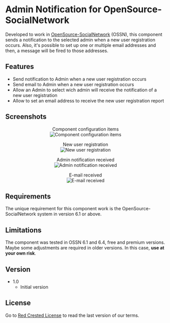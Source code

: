 # Admin Notification for OpenSource-SocialNetwork

Developed to work in [OpenSource-SocialNetwork](http://www.opensource-socialnetwork.org) (OSSN), this component sends a notification to the selected admin when a new user registration occurs. Also, it's possible to set up one or multiple email addresses and then, a message will be fired to those addresses.

## Features
- Send notification to Admin when a new user registration occurs​
- Send email to Admin when a new user registration occurs​
- Allow an Admin to select wich admin will receive the notification​ of a new user registration 
- Allow to set an email address to receive the new user registration report

## Screenshots
<div align="center">
    
Component configuration items<br/>
![Component configuration items](https://www.redcrested.net/solutions/ossn/components/AdminNotification/AdminNotification-AdminPanel.jpg)  

New user registration<br/>
![New user registration](https://www.redcrested.net/solutions/ossn/components/AdminNotification/AdminNotification-SignUp.jpg)  

Admin notification received<br/>
![Admin notification received](https://www.redcrested.net/solutions/ossn/components/AdminNotification/AdminNotification-Notification.jpg)  

E-mail received<br/>
![E-mail received](https://www.redcrested.net/solutions/ossn/components/AdminNotification/AdminNotification-Email.jpg)  

</div>

## Requirements

The unique requirement for this component work is the OpenSource-SocialNetwork system in version 6.1 or above.

## Limitations

The component was tested in OSSN 6.1 and 6.4, free and premium versions. Maybe some adjustments are required in older versions. In this case, **use at your own risk**.

## Version

- 1.0
    - Initial version

## License

Go to [Red Crested License](http://www.redcrested.net/license) to read the last version of our terms.
